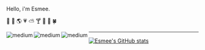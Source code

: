 Hello, i'm Esmee.

🌛 🍣 🌎 💗 ⛅ 🍸 🍓 🐬 🍀




<img align="left" alt="medium" src="https://img.shields.io/badge/LinkedIn-0077B5?style=for-the-badge&logo=linkedin&logoColor=white"/>

<img align="left" alt="medium" src="https://img.shields.io/badge/GitHub-100000?style=for-the-badge&logo=github&logoColor=white"/>

<img align="left" alt="medium" src="https://img.shields.io/badge/Figma-F24E1E?style=for-the-badge&logo=figma&logoColor=white"/>

---

[![Esmee's GitHub stats](https://github-readme-stats.vercel.app/api?username=esmeebarr&show_icons=true&theme=cobalt)](https://github.com/esmeebarr/github-readme-stats)

